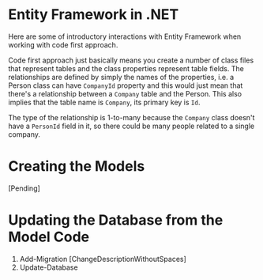 # Entity Framework in .NET

Here are some of introductory interactions with Entity Framework when working with code first approach.

Code first approach just basically means you create a number of class files that represent tables and the class properties represent table fields.  The relationships are defined by simply the names of the properties, i.e. a Person class can have ``CompanyId`` property and this would just mean that there's a relationship between a ``Company`` table and the Person.  This also implies that the table name is ``Company``, its primary key is ``Id``.

The type of the relationship is 1-to-many because the ``Company`` class doesn't have a ``PersonId`` field in it, so there could be many people related to a single company.

# Creating the Models

[Pending]

# Updating the Database from the Model Code

1. Add-Migration [ChangeDescriptionWithoutSpaces]
2. Update-Database

